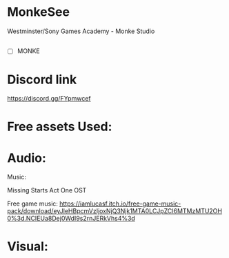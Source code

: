 # MonkeSee
Westminster/Sony Games Academy - Monke Studio

##

 - [ ] MONKE




##
# Discord link
https://discord.gg/FYpmwcef

##

# Free assets Used:

# Audio:

Music:

Missing Starts Act One OST

Free game music:
https://iamlucasf.itch.io/free-game-music-pack/download/eyJleHBpcmVzIjoxNjQ3Njk1MTA0LCJpZCI6MTMzMTU2OH0%3d.NCIEUa8Dej0WdI9s2rnJERkVhs4%3d 

##

# Visual:

